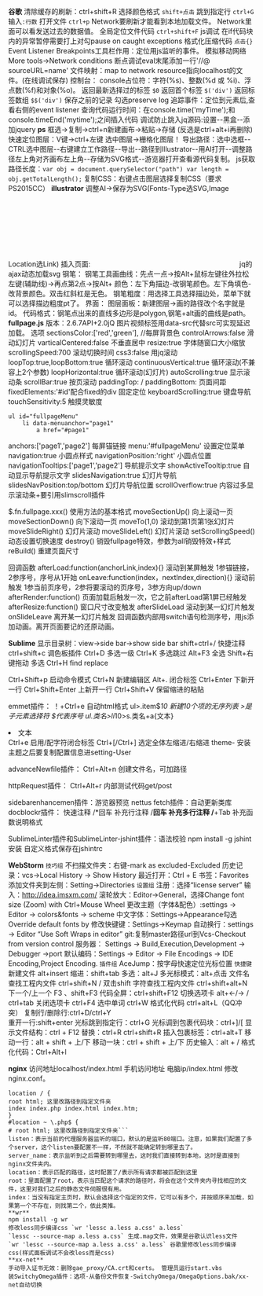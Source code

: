 **谷歌**
清除缓存的刷新：ctrl+shift+R
选择颜色格式 `shift+点击`
跳到指定行 `ctrl+G`输入`:行数`
打开文件 `ctrl+p`
Network要刷新才能看到本地加载文件。
Network里面可以看发送过去的数据值。
全局定位文件代码 `ctrl+shift+F`
js调试
在if代码块内的异常暂停需要打上对勾pause on caught exceptions
格式化压缩代码 `点击{}`
Event Listener Breakpoints工具栏作用：定位用js监听的事件。
模拟移动网络More tools->Network conditions
断点调试eval末尾添加一行'//@ sourceURL=name'
文件映射：map to network resource指向localhost的文件。(在线调试保存)
控制台：
console占位符：字符(%s)、整数(%d 或 %i)、浮点数(%f)和对象(%o)。
返回最新选择过的标签 `$0`
返回首个标签 `$('div')`
返回标签数组  `$$('div')`
保存之前的记录 勾选preserve log
追踪事件：定位到元素后,查看右侧的event listener
查询代码运行时间：在console.time('myTime');和console.timeEnd('mytime');之间插入代码
调试防止跳入jq源码:设置--黑盒--添加jquery
**ps**
框选->复制->ctrl+n新建画布->粘贴->存储 (反选是ctrl+alt+i再删除) 
快速定位图层：V键->ctrl+左键
选中图层->栅格化图层！
导出路径：选中选框--CTRL选中图层--右键建立工作路径--导出--路径到Illustrator--用AI打开--调整路径左上角对齐画布左上角--存储为SVG格式--游览器打开查看源代码复制。
js获取路径长度：`var obj = document.querySelector("path") var length = obj.getTotalLength();`
复制CSS：右键点击图层选择复制CSS（要求PS2015CC）
**illustrator**
调整AI->保存为SVG(Fonts-Type选SVG,Image Location选Link)
插入页面:<svg data-src="./a.svg"></svg>	jq的ajax动态加载svg
钢笔：
  钢笔工具画曲线：先点一点->按Alt+鼠标左键往外拉松左键(辅助线)->再点第2点->按Alt+
  颜色：左下角描边-改钢笔颜色。左下角填色-改背景颜色。双击红斜杠是无色。
  钢笔粗度：用选择工具选择描边处，菜单下就可以选择描边粗度pt了。
界面：
  图层面板：新建图层->画的路径改个名字就是id。
代码格式：钢笔点出来的直线多边形是polygon,钢笔+alt画的曲线是path。
**fullpage.js**
版本：2.6.7API+2.0jQ
图片视频标签用data-src代替src可实现延迟加载。
选项
sectionsColor:['red','green'],  //每屏背景色
controlArrows:false             滑动幻灯片
varticalCentered:false          不垂直居中
resize:true                     字体随窗口大小缩放
scrollingSpeed:700              滚动切换时间
css3:false                      用jq滚动
loopTop:true,loopBottom:true    循环滚动
continuousVertical:true         循环滚动(不兼容上2个参数)
loopHorizontal:true             循环滚动(幻灯片)
autoScrolling:true              显示滚动条
scrollBar:true                  按页滚动
paddingTop: / paddingBottom:    页面间距
fixedElements:'#id'配合fixed的div 固定定位
keyboardScrolling:true          键盘导航
touchSensitivity:5              触摸灵敏度
```
ul id="fullpageMenu"
    li data-menuanchor="page1"
        a href="#page1"
```
anchors:['page1','page2']       每屏锚链接
menu:'#fullpageMenu'            设置定位菜单
navigation:true                 小圆点样式
navigationPosition:'right'      小圆点位置
navigationTooltips:['page1','page2']  导航提示文字
showActiveTooltip:true         自动显示导航提示文字
slidesNavigation:true           幻灯片导航
slidesNavPosition:top/bottom    幻灯片导航位置
scrollOverflow:true    内容过多显示滚动条+要引用slimscroll插件

$.fn.fullpage.xxx() 使用方法的基本格式
moveSectionUp()     向上滚动一页
moveSectionDown()   向下滚动一页
moveTo(1,0)         滚动到第1页第1张幻灯片
moveSlideRight()    幻灯片滚动
moveSlideLeft()     幻灯片滚动
setScrollingSpeed() 动态设置切换速度
destroy()           销毁fullpage特效，参数为all销毁特效+样式
reBuild()           重建页面尺寸

回调函数
afterLoad:function(anchorLink,index){} 滚动到某屏触发 1参锚链接，2参序号，序号从1开始
onLeave:function(index，nextIndex,direction){} 滚动前触发 1参当前页序号，2参将要滚动的页序号，3参方向up/down
afterRender:function() 页面加载后触发一次，它之前afterLoad第1屏已经触发
afterResize:function() 窗口尺寸改变触发
afterSlideLoad 滚动到某一幻灯片触发
onSlideLeave   离开某一幻灯片触发
回调函数内部用switch语句检测序号，用js添加动画。离开页面要记的还原动画。

**Sublime**
显示目录树：view->side bar->show side bar
shift+ctrl+/     快捷注释
ctrl+shift+c     调色板插件 
Ctrl+D           多选一级
Ctrl+K           多选跳过
Alt+F3           全选
Shift+右键拖动    多选
Ctrl+H           find replace

Ctrl+Shift+p     启动命令模式
Ctrl+N           新建编辑区
Alt+.            闭合标签
Ctrl+Enter       下新开一行
Ctrl+Shift+Enter 上新开一行
Ctrl+Shift+V     保留缩进的粘贴

emmet插件：
！+Ctrl+e        自动html格式
ul>.item$*10     新建10个项的无序列表 >是子元素选择符 $代表序号
ul.类名>li*10>s.类名+a{文本} <li><s class=""></s><a>文本</a></li>
Ctrl+e           启用/配字符闭合标签
Ctrl+[/Ctrl+]    选定全体左缩进/右缩进
theme-           安装主题之后要复制配置信息进setting-User

advanceNewfile插件：
Ctrl+Alt+n       创建文件名，可加路径

httpRequest插件：
Ctrl+Alt+r       内部测试代码get/post

sidebarenhancemen插件：游览器预览
nettus fetch插件：自动更新类库
docblockr插件：  快速注释
  /*回车  补充行注释
  /**回车 补充多行注释
  /**+Tab 补充函数说明格式

SublimeLinter插件和SublimeLinter-jshint插件：语法校验
npm install -g jshint安装
自定义格式保存在jshintrc

**WebStorm**
`技巧组`
不扫描文件夹：右键-mark as excluded-Excluded
历史记录：vcs->Local History -> Show History
最近打开：Ctrl + E 
书签：Favorites
添加文件夹到左侧：Setting->Directories
`设置组`
注册：选择“license server” 输入：http://idea.imsxm.com/
滚轮放大：Editor->General，选择Change font size (Zoom) with Ctrl+Mouse Wheel
更改主题（字体&配色）:settings -> Editor -> colors&fonts -> scheme
中文字体：Settings->Appearance勾选Override default fonts by
修改快键键：Settings->Keymap
自动换行：settings -> Editor “Use Soft Wraps in editor”
git:复制master路径url到Vcs-Checkout from version control
服务器：	Settings -> Build,Execution,Development -> Debugger ->port
默认编码：Settings -> Editor -> File Encodings -> IDE Encoding,Project Encoding.
`插件组`
AceJump：按字母快速定位光标位置
`快捷键`
新建文件 alt+insert
缩进：shift+tab
多选：alt+J
多光标模式：alt+点击
文件名查找工程内文件 ctrl+shift+N / 双击shift
字符查找工程内文件 ctrl+shift+alt+N
下一个/上一个  F3 、shift+F3
代码全屏：ctrl+shift+F12
切换选项卡 alt+←/→  /  ctrl+tab
关闭选项卡 ctrl+F4
选中单词 ctrl+W
格式化代码  ctrl+alt+L（QQ冲突）
复制行/删除行:ctrl+D/ctrl+Y	
重开一行:shift+enter
光标跳到指定行：ctrl+G
光标调到包裹代码块：ctrl+]/[
显示文件结构：ctrl + F12
替换：ctrl+R ctrl+shift+R
插入包裹标签：ctrl+alt+T
移动一行：alt + shift + 上/下
移动一块：ctrl + shift + 上/下
历史输入：alt + /
格式化代码：Ctrl+Alt+l










**nginx**
访问地址localhost/index.html
手机访问地址 电脑ip/index.html
修改nginx.conf。
```
location / {
root html; 这里改路径到指定文件夹
index index.php index.html index.htm;
}
#location ~ \.php$ {
# root html; 这里改路径到指定文件夹```
listen：表示当前的代理服务器监听的端口，默认的是监听80端口。注意，如果我们配置了多个server，这个listen要配置不一样，不然就不能确定转到哪里去了。
server_name：表示监听到之后需要转到哪里去，这时我们直接转到本地，这时是直接到nginx文件夹内。
location：表示匹配的路径，这时配置了/表示所有请求都被匹配到这里
root：里面配置了root，表示当匹配这个请求的路径时，将会在这个文件夹内寻找相应的文件，这里对我们之后的静态文件伺服很有用。
index：当没有指定主页时，默认会选择这个指定的文件，它可以有多个，并按顺序来加载，如果第一个不存在，则找第二个，依此类推。
**wr**
npm install -g wr
修改less同步编译css `wr 'lessc a.less a.css' a.less`
`lessc --source-map a.less a.css` 生成.map文件，效果是谷歌认识less文件
`wr 'lessc --source-map a.less a.css' a.less` 谷歌里修改less同步编译css(样式面板调试不会改less而是css)
**xx-net**
手动导入证书无效：删除gae_proxy/CA.crt和certs。 管理员运行start.vbs
装SwitchyOmega插件：选项-从备份文件恢复-SwitchyOmega/OmegaOptions.bak/xx-net自动切换